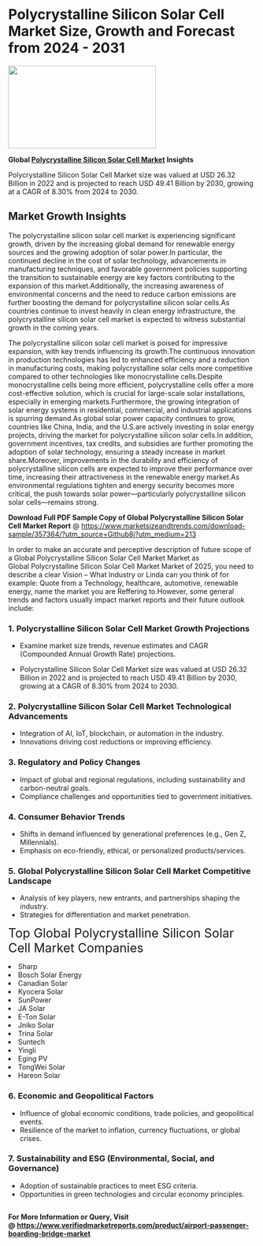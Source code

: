 <H1>Polycrystalline Silicon Solar Cell Market Size, Growth and Forecast from 2024 - 2031</H1><img class="aligncenter size-medium wp-image-584254" src="https://thirdeyenews.in/wp-content/uploads/2024/09/Global-Market-Research-300x168.jpeg" alt="" width="300" height="168" /><p><strong>Global&nbsp;<a href="https://www.marketsizeandtrends.com/download-sample/357364/?utm_source=Github8j?utm_medium=213">Polycrystalline Silicon Solar Cell Market</a> Insights</strong></p><p>Polycrystalline Silicon Solar Cell Market size was valued at USD 26.32 Billion in 2022 and is projected to reach USD 49.41 Billion by 2030, growing at a CAGR of 8.30% from 2024 to 2030.</p><p><h2>Market Growth Insights</h2> <p>The polycrystalline silicon solar cell market is experiencing significant growth, driven by the increasing global demand for renewable energy sources and the growing adoption of solar power.In particular, the continued decline in the cost of solar technology, advancements in manufacturing techniques, and favorable government policies supporting the transition to sustainable energy are key factors contributing to the expansion of this market.Additionally, the increasing awareness of environmental concerns and the need to reduce carbon emissions are further boosting the demand for polycrystalline silicon solar cells.As countries continue to invest heavily in clean energy infrastructure, the polycrystalline silicon solar cell market is expected to witness substantial growth in the coming years.</p> <p>The polycrystalline silicon solar cell market is poised for impressive expansion, with key trends influencing its growth.The continuous innovation in production technologies has led to enhanced efficiency and a reduction in manufacturing costs, making polycrystalline solar cells more competitive compared to other technologies like monocrystalline cells.Despite monocrystalline cells being more efficient, polycrystalline cells offer a more cost-effective solution, which is crucial for large-scale solar installations, especially in emerging markets.Furthermore, the growing integration of solar energy systems in residential, commercial, and industrial applications is spurring demand.As global solar power capacity continues to grow, countries like China, India, and the U.S.are actively investing in solar energy projects, driving the market for polycrystalline silicon solar cells.In addition, government incentives, tax credits, and subsidies are further promoting the adoption of solar technology, ensuring a steady increase in market share.Moreover, improvements in the durability and efficiency of polycrystalline silicon cells are expected to improve their performance over time, increasing their attractiveness in the renewable energy market.As environmental regulations tighten and energy security becomes more critical, the push towards solar power—particularly polycrystalline silicon solar cells—remains strong.<p><span class=""><strong>Download Full PDF Sample Copy of Global Polycrystalline Silicon Solar Cell Market Report</strong> @ <a href="https://www.marketsizeandtrends.com/download-sample/357364/?utm_source=Github8j?utm_medium=213" target="_blank">https://www.marketsizeandtrends.com/download-sample/357364/?utm_source=Github8j?utm_medium=213</a></span></p><p>In order to make an accurate and perceptive description of future scope of a Global&nbsp;Polycrystalline Silicon Solar Cell Market Market as Global&nbsp;Polycrystalline Silicon Solar Cell Market Market of 2025, you need to describe a clear Vision &ndash; What Industry or Linda can you think of for example: Quote from a Technology, healthcare, automotive, renewable energy, name the market you are Reffering to.However, some general trends and factors usually impact market reports and their future outlook include:</p><h3>1.&nbsp;<strong>Polycrystalline Silicon Solar Cell Market Growth Projections</strong></h3><ul><li>Examine market size trends, revenue estimates and CAGR (Compounded Annual Growth Rate) projections.</li><li><p>Polycrystalline Silicon Solar Cell Market size was valued at USD 26.32 Billion in 2022 and is projected to reach USD 49.41 Billion by 2030, growing at a CAGR of 8.30% from 2024 to 2030.</p></li></ul><h3>2.&nbsp;<strong>Polycrystalline Silicon Solar Cell Market Technological Advancements</strong></h3><ul><li>Integration of AI, IoT, blockchain, or automation in the industry.</li><li>Innovations driving cost reductions or improving efficiency.</li></ul><h3>3.&nbsp;<strong>Regulatory and Policy Changes</strong></h3><ul><li>Impact of global and regional regulations, including sustainability and carbon-neutral goals.</li><li>Compliance challenges and opportunities tied to government initiatives.</li></ul><h3>4.&nbsp;<strong>Consumer Behavior Trends</strong></h3><ul><li>Shifts in demand influenced by generational preferences (e.g., Gen Z, Millennials).</li><li>Emphasis on eco-friendly, ethical, or personalized products/services.</li></ul><h3>5.&nbsp;<strong>Global Polycrystalline Silicon Solar Cell Market Competitive Landscape</strong></h3><ul><li>Analysis of key players, new entrants, and partnerships shaping the industry.</li><li>Strategies for differentiation and market penetration.</li></ul><p data-pm-slice="1 1 []"><span style="color: inherit; font-family: inherit; font-size: 25px;">Top Global Polycrystalline Silicon Solar Cell Market Companies</span></p><div class="" data-test-id=""><p><li>Sharp</li><li> Bosch Solar Energy</li><li> Canadian Solar</li><li> Kyocera Solar</li><li> SunPower</li><li> JA Solar</li><li> E-Ton Solar</li><li> Jniko Solar</li><li> Trina Solar</li><li> Suntech</li><li> Yingli</li><li> Eging PV</li><li> TongWei Solar</li><li> Hareon Solar</li></p></div><h3>6.&nbsp;<strong>Economic and Geopolitical Factors</strong></h3><ul><li>Influence of global economic conditions, trade policies, and geopolitical events.</li><li>Resilience of the market to inflation, currency fluctuations, or global crises.</li></ul><h3>7.&nbsp;<strong>Sustainability and ESG (Environmental, Social, and Governance)</strong></h3><ul><li>Adoption of sustainable practices to meet ESG criteria.</li><li>Opportunities in green technologies and circular economy principles.</li></ul><h2><strong style="font-size: 14px;">For More Information or Query, Visit @&nbsp;</strong><a style="background-color: #ffffff; font-size: 14px;" href="https://www.marketsizeandtrends.com/report/polycrystalline-silicon-solar-cell-market/" target="_blank">https://www.verifiedmarketreports.com/product/airport-passenger-boarding-bridge-market</a></h2>